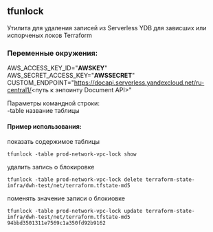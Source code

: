## tfunlock

Утилита для удаления записей из Serverless YDB для зависших или испорченых локов Terraform  
  
### Переменные окружения:  
AWS_ACCESS_KEY_ID="**AWSKEY**"  
AWS_SECRET_ACCESS_KEY="**AWSSECRET**"  
CUSTOM_ENDPOINT="https://docapi.serverless.yandexcloud.net/ru-central1/<путь к энпоинту Document API>"  
  
Параметры командной строки:  
-table название таблицы  

#### Пример использования:  
показать содержимое таблицы  
```shell
tfunlock -table prod-network-vpc-lock show
```
удалить запись о блокировке  
```shell
tfunlock -table prod-network-vpc-lock delete terraform-state-infra/dwh-test/net/terraform.tfstate-md5
```
поменять значение записи о блокиовке  
```shell
tfunlock -table prod-network-vpc-lock update terraform-state-infra/dwh-test/net/terraform.tfstate-md5 94bbd3501311e7569c1a350fd92b9162
```